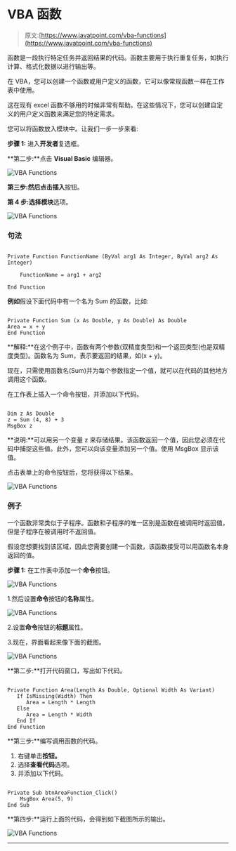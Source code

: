 # VBA 函数

> 原文:[https://www.javatpoint.com/vba-functions](https://www.javatpoint.com/vba-functions)

函数是一段执行特定任务并返回结果的代码。函数主要用于执行重复任务，如执行计算、格式化数据以进行输出等。

在 VBA，您可以创建一个函数或用户定义的函数，它可以像常规函数一样在工作表中使用。

这在现有 excel 函数不够用的时候非常有帮助。在这些情况下，您可以创建自定义的用户定义函数来满足您的特定需求。

您可以将函数放入模块中。让我们一步一步来看:

**步骤 1:** 进入**开发者**复选框。

**第二步:**点击 **Visual Basic** 编辑器。

![VBA Functions](../Images/ef5e350b7c8f9dcc8b4e21acbc10ace8.png)

**第三步:**然后点击**插入**按钮。

**第 4 步:**选择**模块**选项。

![VBA Functions](../Images/84aef08bdc04a09898bda0f419274ce1.png)

### 句法

```

Private Function FunctionName (ByVal arg1 As Integer, ByVal arg2 As Integer)

    FunctionName = arg1 + arg2 

End Function

```

**例如**假设下面代码中有一个名为 Sum 的函数，比如:

```

Private Function Sum (x As Double, y As Double) As Double
Area = x + y
End Function

```

**解释:**在这个例子中，函数有两个参数(双精度类型)和一个返回类型(也是双精度类型)。函数名为 Sum，表示要返回的结果，如(x + y)。

现在，只需使用函数名(Sum)并为每个参数指定一个值，就可以在代码的其他地方调用这个函数。

在工作表上插入一个命令按钮，并添加以下代码。

```

Dim z As Double 
z = Sum (4, 8) + 3
MsgBox z 

```

**说明:**可以用另一个变量 z 来存储结果。该函数返回一个值，因此您必须在代码中捕捉这些值。此外，您可以向该变量添加另一个值。使用 MsgBox 显示该值。

点击表单上的命令按钮后，您将获得以下结果。

![VBA Functions](../Images/c9f1ed780da8df55d9bfd4673dac77dc.png)

### 例子

一个函数非常类似于子程序。函数和子程序的唯一区别是函数在被调用时返回值，但是子程序在被调用时不返回值。

假设您想要找到该区域，因此您需要创建一个函数，该函数接受可以用函数名本身返回的值。

**步骤 1:** 在工作表中添加一个**命令**按钮。

![VBA Functions](../Images/d5b97c018e3bb36ecc3113190c3c2ca3.png)

1.然后设置**命令**按钮的**名称**属性。

![VBA Functions](../Images/90d5736bc40caf3f5c259e548312b90d.png)

2.设置**命令**按钮的**标题**属性。

3.现在，界面看起来像下面的截图。

![VBA Functions](../Images/6509ca68ae0af94836507271699d043a.png)

**第二步:**打开代码窗口，写出如下代码。

```

Private Function Area(Length As Double, Optional Width As Variant)
   If IsMissing(Width) Then
      Area = Length * Length
   Else
      Area = Length * Width
   End If
End Function  

```

**第三步:**编写调用函数的代码。

1.  右键单击**按钮。**
2.  选择**查看代码**选项。
3.  并添加以下代码。

```

Private Sub btnAreaFunction_Click()
    MsgBox Area(5, 9)
End Sub

```

**第四步:**运行上面的代码，会得到如下截图所示的输出。

![VBA Functions](../Images/e232d73162652e0b6456164cc410e309.png)

* * *